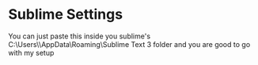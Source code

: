 # Sublime Settings
You can just paste this inside you sublime's C:\Users\\<username>\AppData\Roaming\Sublime Text 3 folder and you are good to go with my setup
